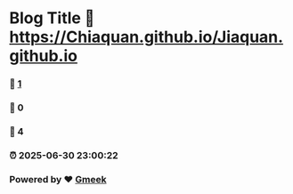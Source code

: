 # Blog Title :link: https://Chiaquan.github.io/Jiaquan.github.io 
### :page_facing_up: [1](https://Chiaquan.github.io/Jiaquan.github.io/tag.html) 
### :speech_balloon: 0 
### :hibiscus: 4 
### :alarm_clock: 2025-06-30 23:00:22 
### Powered by :heart: [Gmeek](https://github.com/Meekdai/Gmeek)

